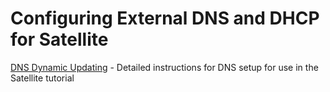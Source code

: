 # Configuring External DNS and DHCP for Satellite

[DNS Dynamic Updating](https://github.com/pslucas0212/DNSUpdating/blob/main/README.md) - Detailed instructions for DNS setup for use in the Satellite tutorial
[]()
